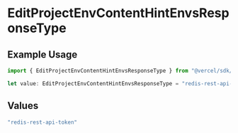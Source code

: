 # EditProjectEnvContentHintEnvsResponseType

## Example Usage

```typescript
import { EditProjectEnvContentHintEnvsResponseType } from "@vercel/sdk/models/operations";

let value: EditProjectEnvContentHintEnvsResponseType = "redis-rest-api-token";
```

## Values

```typescript
"redis-rest-api-token"
```